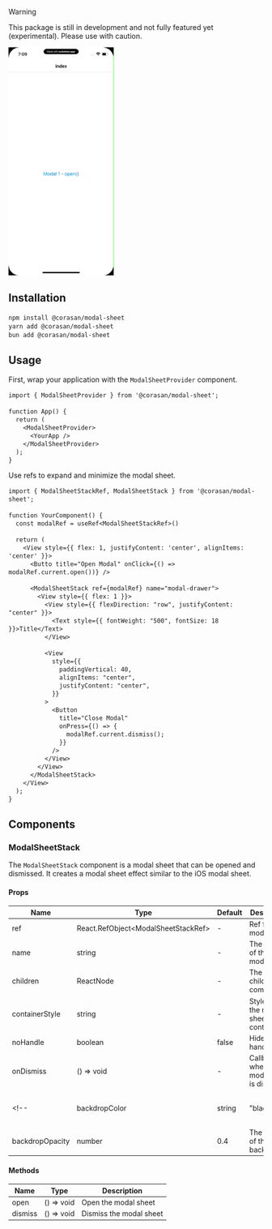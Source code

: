 > [!WARNING]
> This package is still in development and not fully featured yet (experimental). Please use with caution.

<img src="./example/assets/RocketSim_Recording_iPhone_13_Pro_6.1_2024-07-04_19.09.50.gif" height="450" />

## Installation

```bash
npm install @corasan/modal-sheet
yarn add @corasan/modal-sheet
bun add @corasan/modal-sheet
```

## Usage

First, wrap your application with the `ModalSheetProvider` component.

```tsx
import { ModalSheetProvider } from '@corasan/modal-sheet';

function App() {
  return (
    <ModalSheetProvider>
      <YourApp />
    </ModalSheetProvider>
  );
}
```

Use refs to expand and minimize the modal sheet.

```tsx
import { ModalSheetStackRef, ModalSheetStack } from '@corasan/modal-sheet';

function YourComponent() {
  const modalRef = useRef<ModalSheetStackRef>()

  return (
    <View style={{ flex: 1, justifyContent: 'center', alignItems: 'center' }}>
      <Butto title="Open Modal" onClick={() => modalRef.current.open())} />

      <ModalSheetStack ref={modalRef} name="modal-drawer">
        <View style={{ flex: 1 }}>
          <View style={{ flexDirection: "row", justifyContent: "center" }}>
            <Text style={{ fontWeight: "500", fontSize: 18 }}>Title</Text>
          </View>

          <View
            style={{
              paddingVertical: 40,
              alignItems: "center",
              justifyContent: "center",
            }}
          >
            <Button
              title="Close Modal"
              onPress={() => {
                modalRef.current.dismiss();
              }}
            />
          </View>
        </View>
      </ModalSheetStack>
    </View>
  );
}
```

## Components

<!-- ### ModalSheet

The `ModalSheet` component is a modal sheet that can be expanded and minimized. It can be used to create a drawer-type of modal sheet and can be stacked on top of each other.

| Name | Type | Default  | Description | Required |
| --- | --- | --- | --- | --- |
| ref | React.RefObject\<ModalSheetRef> | - | Ref for the modal sheet | Yes |
| name | string | - | The name of the modal sheet | Yes |
| children | ReactNode | - | The children components | Kinda yeah |
| containerStyle | string | - | Styles for the modal sheet container | No |
| noHandle | boolean | false | Hide the handle | No |
| sizes | number[] | [100, 300, 600] | The sizes the modal can be expanded to | No |
| backdropColor | string | "black" | The color of the backdrop | No |
| backdropOpacity | number | 0.4 | The opacity of the backdrop | No |
| offset | number | 0 | Add an offset at the bottom of the modal sheet when it's minimized | No | -->
<!-- | disableSheetStackEffect | boolean | - | Disable sheet stack effect | No |
| onGestureUpdate | (e: GestureUpdateEvent\<PanGestureHandlerEventPayload>) => void| - | Custom callback to handle gesture updates | No |
| onGestureBegin | (e: GestureStateChangeEvent\<PanGestureHandlerEventPayload>) => void| - | Custom callback to handle on gesture begin | No |
| onGestureEnd | (e: GestureStateChangeEvent\<PanGestureHandlerEventPayload>) => void| - | Custom callback to handle on gesture end | No |
| onGestureStart | (e: GestureStateChangeEvent\<PanGestureHandlerEventPayload>) => void| - | Custom callback to handle on gesture start | No |
| onGestureFinalize | (e: GestureStateChangeEvent\<PanGestureHandlerEventPayload>) => void| - | Custom callback to handle on gesture finalize | No |
| onGestureTouchesDown | (e: GestureTouchEvent) => void| - | Custom callback to handle on gesture touch down | No |
| onGestureTouchesUp | (e: GestureTouchEvent) => void| - | Custom callback to handle on gesture touch up | No |
| onGestureTouchesMove | (e: GestureTouchEvent) => void| - | Custom callback to handle on gesture touch move | No |
| onGestureTouchesCancelled | (e: GestureTouchEvent) => void| - | Custom callback to handle on gesture touch cancelled | No | -->

### ModalSheetStack

The `ModalSheetStack` component is a modal sheet that can be opened and dismissed. It creates a modal sheet effect similar to the iOS modal sheet.


#### Props
| Name | Type | Default  | Description | Required |
| --- | --- | --- | --- | --- |
| ref | React.RefObject\<ModalSheetStackRef> | - | Ref for the modal sheet | Yes |
| name | string | - | The name of the modal sheet | Yes |
| children | ReactNode | - | The children components | Kinda yeah |
| containerStyle | string | - | Styles for the modal sheet container | No |
| noHandle | boolean | false | Hide the handle | No |
| onDismiss | () => void | - | Callback when the modal sheet is dismissed | No |
<!-- | backdropColor | string | "black" | The color of the backdrop | No |
| backdropOpacity | number | 0.4 | The opacity of the backdrop | No | -->

#### Methods

| Name | Type | Description |
| --- | --- | --- |
| open | () => void | Open the modal sheet |
| dismiss | () => void | Dismiss the modal sheet |


<!-- ## Hooks

### useModalSheet

> [!WARNING]
> This is a work in progress and not yet fully implemented/functional

| Name | Type | Description |
| --- | --- | --- |
| open | () => void | Open the modal sheet |
| dismiss | () => void | Dismiss the modal sheet |
| expand | (height?: number, disableSheetStack?: boolean) => void | expand to custom height |
| minimize | (height?: number) => void | Minimize to custom height | -->
